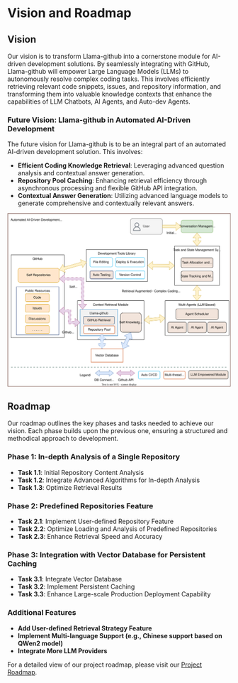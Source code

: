 # Vision and Roadmap

## Vision

Our vision is to transform Llama-github into a cornerstone module for AI-driven development solutions. By seamlessly integrating with GitHub, Llama-github will empower Large Language Models (LLMs) to autonomously resolve complex coding tasks. This involves efficiently retrieving relevant code snippets, issues, and repository information, and transforming them into valuable knowledge contexts that enhance the capabilities of LLM Chatbots, AI Agents, and Auto-dev Agents.

### Future Vision: Llama-github in Automated AI-Driven Development

The future vision for Llama-github is to be an integral part of an automated AI-driven development solution. This involves:

- **Efficient Coding Knowledge Retrieval**: Leveraging advanced question analysis and contextual answer generation.
- **Repository Pool Caching**: Enhancing retrieval efficiency through asynchronous processing and flexible GitHub API integration.
- **Contextual Answer Generation**: Utilizing advanced language models to generate comprehensive and contextually relevant answers.

![Vision Architecture](./docs/vision.drawio.svg)

## Roadmap

Our roadmap outlines the key phases and tasks needed to achieve our vision. Each phase builds upon the previous one, ensuring a structured and methodical approach to development.

### Phase 1: In-depth Analysis of a Single Repository
- **Task 1.1**: Initial Repository Content Analysis
- **Task 1.2**: Integrate Advanced Algorithms for In-depth Analysis
- **Task 1.3**: Optimize Retrieval Results

### Phase 2: Predefined Repositories Feature
- **Task 2.1**: Implement User-defined Repository Feature
- **Task 2.2**: Optimize Loading and Analysis of Predefined Repositories
- **Task 2.3**: Enhance Retrieval Speed and Accuracy

### Phase 3: Integration with Vector Database for Persistent Caching
- **Task 3.1**: Integrate Vector Database
- **Task 3.2**: Implement Persistent Caching
- **Task 3.3**: Enhance Large-scale Production Deployment Capability

### Additional Features
- **Add User-defined Retrieval Strategy Feature**
- **Implement Multi-language Support (e.g., Chinese support based on QWen2 model)**
- **Integrate More LLM Providers**

For a detailed view of our project roadmap, please visit our [Project Roadmap](https://github.com/users/JetXu-LLM/projects/2).